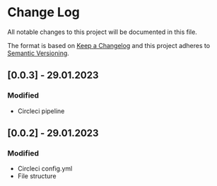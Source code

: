 # Change Log

All notable changes to this project will be documented in this file.

The format is based on [Keep a Changelog](http://keepachangelog.com/)
and this project adheres to [Semantic Versioning](http://semver.org/).
## [0.0.3] - 29.01.2023

### Modified
- Circleci pipeline

## [0.0.2] - 29.01.2023

### Modified
- Circleci config.yml
- File structure

